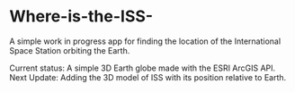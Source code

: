 # Where-is-the-ISS-

A simple work in progress app for finding the location of the International Space Station orbiting the Earth.

Current status: A simple 3D Earth globe made with the ESRI ArcGIS API.
Next Update: Adding the 3D model of ISS with its position relative to Earth.

